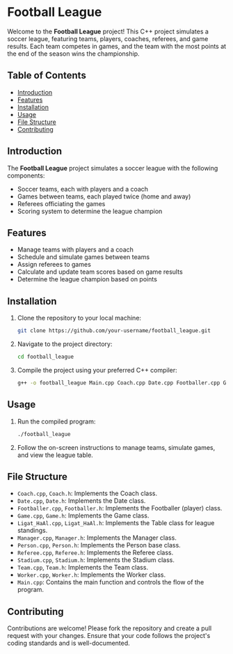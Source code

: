 # Football League

Welcome to the **Football League** project! This C++ project simulates a soccer league, featuring teams, players, coaches, referees, and game results. Each team competes in games, and the team with the most points at the end of the season wins the championship.

## Table of Contents

- [Introduction](#introduction)
- [Features](#features)
- [Installation](#installation)
- [Usage](#usage)
- [File Structure](#file-structure)
- [Contributing](#contributing)

## Introduction

The **Football League** project simulates a soccer league with the following components:
- Soccer teams, each with players and a coach
- Games between teams, each played twice (home and away)
- Referees officiating the games
- Scoring system to determine the league champion

## Features

- Manage teams with players and a coach
- Schedule and simulate games between teams
- Assign referees to games
- Calculate and update team scores based on game results
- Determine the league champion based on points

## Installation

1. Clone the repository to your local machine:
    ```sh
    git clone https://github.com/your-username/football_league.git
    ```
2. Navigate to the project directory:
    ```sh
    cd football_league
    ```
3. Compile the project using your preferred C++ compiler:
    ```sh
    g++ -o football_league Main.cpp Coach.cpp Date.cpp Footballer.cpp Game.cpp Ligat_HaAl.cpp Manager.cpp Person.cpp Referee.cpp Stadium.cpp Team.cpp Worker.cpp
    ```

## Usage

1. Run the compiled program:
    ```sh
    ./football_league
    ```
2. Follow the on-screen instructions to manage teams, simulate games, and view the league table.

## File Structure

- `Coach.cpp`, `Coach.h`: Implements the Coach class.
- `Date.cpp`, `Date.h`: Implements the Date class.
- `Footballer.cpp`, `Footballer.h`: Implements the Footballer (player) class.
- `Game.cpp`, `Game.h`: Implements the Game class.
- `Ligat_HaAl.cpp`, `Ligat_HaAl.h`: Implements the Table class for league standings.
- `Manager.cpp`, `Manager.h`: Implements the Manager class.
- `Person.cpp`, `Person.h`: Implements the Person base class.
- `Referee.cpp`, `Referee.h`: Implements the Referee class.
- `Stadium.cpp`, `Stadium.h`: Implements the Stadium class.
- `Team.cpp`, `Team.h`: Implements the Team class.
- `Worker.cpp`, `Worker.h`: Implements the Worker class.
- `Main.cpp`: Contains the main function and controls the flow of the program.

## Contributing

Contributions are welcome! Please fork the repository and create a pull request with your changes. Ensure that your code follows the project's coding standards and is well-documented.
